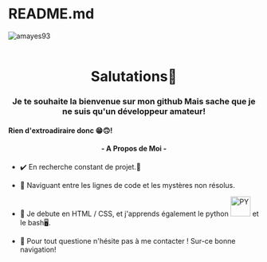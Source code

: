 # README.md
<!DOCTYPE HTML> 
<html lang="fr">
<head>
<meta charset="UTF-8">
    <meta http-equiv="X-UA-Compatible" content="IE=edge">
    <meta name="viewport" content="width=device-width, initial-scale=1.0">
    <meta name="author" content="Me">
</head>
<body>
<img align="center" src="https://github-readme-stats.vercel.app/api/top-langs?username=amayes93&show_icons=true&locale=en&layout=compact" alt="amayes93">
    <br>
    <br>
    <h1 align="center">Salutations👋</h1>
<h3 align="center">Je te souhaite la bienvenue sur mon github Mais sache que je ne suis qu'un développeur amateur!</h3>
    <h4>Rien d'extroadiraire donc 😁🙃!</h4>

<h4 align="center">- A Propos de Moi - </h4>

- ✔️ En recherche constant de projet.💫

- 🔭 Naviguant entre les lignes de code et les mystères non résolus.
  
- 🌱 Je debute en HTML / CSS, et j'apprends également le python <img src="https://img.icons8.com/?size=512&id=13441&format=png" 
      width="40" height="40" alt="PY"> et le bash🖥️.<br>

- 💬 Pour tout questione n'hésite pas à me contacter ! Sur-ce bonne navigation!
</p>
</body>
</html>

